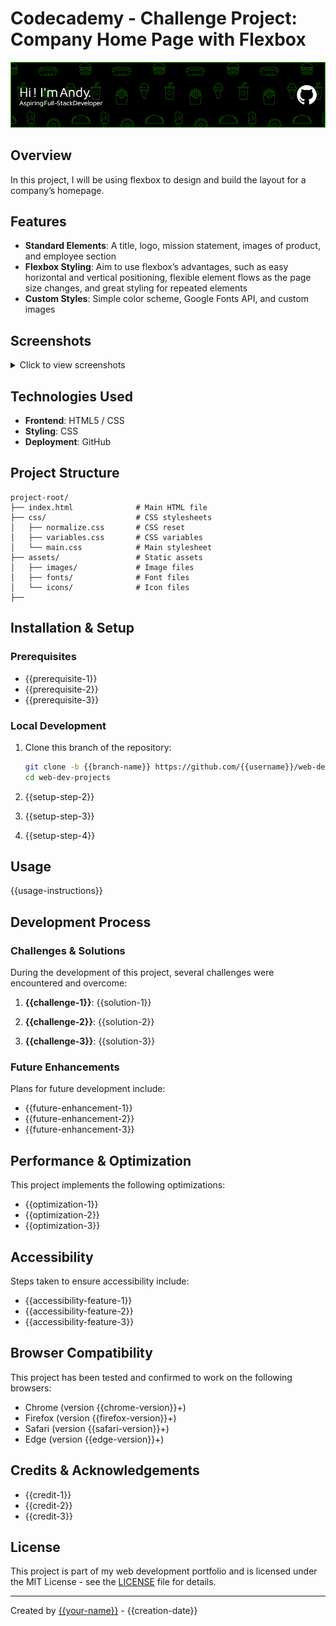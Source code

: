 # Codecademy - Challenge Project: Company Home Page with Flexbox

![Project Banner](./assets/images/github-header-image.png)

## Overview

In this project, I will be using flexbox to design and build the layout for a company’s homepage.

## Features

- **Standard Elements**: A title, logo, mission statement, images of product, and employee section
- **Flexbox Styling**: Aim to use flexbox’s advantages, such as easy horizontal and vertical positioning, flexible element flows as the page size changes, and great styling for repeated elements
- **Custom Styles**: Simple color scheme, Google Fonts API, and custom images

## Screenshots

<details>
<summary>Click to view screenshots</summary>

![Screenshot 1: {{screenshot-1-description}}](assets/images/screenshot-1.jpg)

![Screenshot 2: {{screenshot-2-description}}](assets/images/screenshot-2.jpg)

![Screenshot 3: {{screenshot-3-description}}](assets/images/screenshot-3.jpg)
</details>

## Technologies Used

- **Frontend**: HTML5 / CSS
- **Styling**: CSS
- **Deployment**: GitHub

## Project Structure

```
project-root/
├── index.html              # Main HTML file
├── css/                    # CSS stylesheets
│   ├── normalize.css       # CSS reset
│   ├── variables.css       # CSS variables
│   └── main.css            # Main stylesheet
├── assets/                 # Static assets
│   ├── images/             # Image files
│   ├── fonts/              # Font files
│   └── icons/              # Icon files
├──
```

## Installation & Setup

### Prerequisites

- {{prerequisite-1}}
- {{prerequisite-2}}
- {{prerequisite-3}}

### Local Development

1. Clone this branch of the repository:
   ```bash
   git clone -b {{branch-name}} https://github.com/{{username}}/web-dev-projects.git
   cd web-dev-projects
   ```

2. {{setup-step-2}}

3. {{setup-step-3}}

4. {{setup-step-4}}

## Usage

{{usage-instructions}}

## Development Process

### Challenges & Solutions

During the development of this project, several challenges were encountered and overcome:

1. **{{challenge-1}}**: {{solution-1}}

2. **{{challenge-2}}**: {{solution-2}}

3. **{{challenge-3}}**: {{solution-3}}

### Future Enhancements

Plans for future development include:

- {{future-enhancement-1}}
- {{future-enhancement-2}}
- {{future-enhancement-3}}

## Performance & Optimization

This project implements the following optimizations:

- {{optimization-1}}
- {{optimization-2}}
- {{optimization-3}}

## Accessibility

Steps taken to ensure accessibility include:

- {{accessibility-feature-1}}
- {{accessibility-feature-2}}
- {{accessibility-feature-3}}

## Browser Compatibility

This project has been tested and confirmed to work on the following browsers:

- Chrome (version {{chrome-version}}+)
- Firefox (version {{firefox-version}}+)
- Safari (version {{safari-version}}+)
- Edge (version {{edge-version}}+)

## Credits & Acknowledgements

- {{credit-1}}
- {{credit-2}}
- {{credit-3}}

## License

This project is part of my web development portfolio and is licensed under the MIT License - see the [LICENSE](../LICENSE) file for details.

---

Created by [{{your-name}}]({{your-portfolio-url}}) - {{creation-date}}
